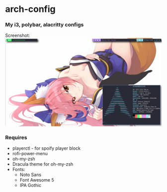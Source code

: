 # arch-config

### My i3, polybar, alacritty configs

Screenshot:
![alt text](img/KcJ0LHJ.png)

### Requires

- playerctl - for spoify player block
- rofi-power-menu
- oh-my-zsh
- Dracula theme for oh-my-zsh
- Fonts:
  - Noto Sans
  - Font Awesome 5
  - IPA Gothic
